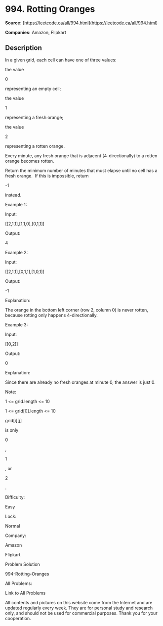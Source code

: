 # 994. Rotting Oranges

**Source:** [https://leetcode.ca/all/994.html](https://leetcode.ca/all/994.html)

**Companies:** Amazon, Flipkart

## Description

In a given grid, each cell can have one of three values:

the value

0

representing an empty cell;

the value

1

representing a fresh orange;

the value

2

representing a rotten orange.

Every minute, any fresh orange that is adjacent (4-directionally) to a rotten orange becomes
        rotten.

Return the minimum number of minutes that must elapse until no cell has a fresh orange. 
        If this is impossible, return

-1

instead.

Example 1:

Input:

[[2,1,1],[1,1,0],[0,1,1]]

Output:

4

Example 2:

Input:

[[2,1,1],[0,1,1],[1,0,1]]

Output:

-1

Explanation:

The orange in the bottom left corner (row 2, column 0) is never rotten, because rotting only happens 4-directionally.

Example 3:

Input:

[[0,2]]

Output:

0

Explanation:

Since there are already no fresh oranges at minute 0, the answer is just 0.

Note:

1 <= grid.length <= 10

1 <= grid[0].length <= 10

grid[i][j]

is only

0

,

1

, or

2

.

Difficulty:

Easy

Lock:

Normal

Company:

Amazon

Flipkart

Problem Solution

994-Rotting-Oranges

All Problems:

Link to All Problems

All contents and pictures on this website come from the Internet and are updated regularly every week. They are for personal study and research only, and should not be used for commercial purposes. Thank you for your cooperation.

